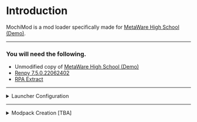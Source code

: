 # Introduction
MochiMod is a mod loader specifically made for [MetaWare High School (Demo)](https://store.steampowered.com/app/1194740/MetaWare_High_School_Demo/).
***

### You will need the following.
* Unmodified copy of [MetaWare High School (Demo)](https://not-fun-games.itch.io/metaware-high-school)
* [Renpy 7.5.0.22062402](https://github.com/renpy/renpy/releases/tag/7.5.0.22062402)
* [RPA Extract](https://iwanplays.itch.io/rpaex)


***

<details>
  <summary>Launcher Configuration</summary>
  ## Step 1
  Download MochiMod and extract the ZIP to your desktop.<br><br>
  ![Step1](https://cdn.discordapp.com/attachments/394102964626784258/1112236171951616000/folder_on_desktop.png "")
  ## Step 2
  Open MochiMod.exe. Once the launcher is running click on the bottom-most button labeled "Settings", and paste in the directory of your unmodded MetaWare copy. <b>After</b> you do this, press enter and click the button on the above prompt.<br><br>
  ![Step2](https://cdn.discordapp.com/attachments/394102964626784258/1112239628792111134/navigate_settings.png "")
  ## Step 3
  Check the root directory of your MetaWare copy (The folder with MetaWareHighSchoolDemo.exe inside). There should now be a folder named mods which you can paste modpacks into.<br><br>
  ![Step3](https://cdn.discordapp.com/attachments/394102964626784258/1112241124023738448/image.png "")
  
</details>

***

<details>
  <summary>Modpack Creation [TBA]</summary>
</details>